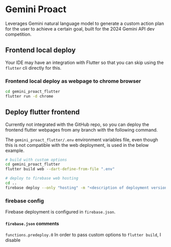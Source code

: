 # Gemini Proact

Leverages Gemini natural language model to generate a custom action plan for the user to achieve a certain goal, built for the 2024 Gemini API dev competition.

## Frontend local deploy

Your IDE may have an integration with Flutter so that you can skip using the `flutter` cli directly for this.

### Frontend local deploy as webpage to chrome browser

```sh
cd gemini_proact_flutter
flutter run -d chrome
```

## Deploy flutter frontend

Currently not integrated with the GitHub repo, so you can deploy the frontend flutter webpages from any branch with the following command.

The `gemini_proact_flutter/.env` environment variables file, even though this is not compatible with the web deployment, is used in the below example.

```sh
# build with custom options
cd gemini_proact_flutter
flutter build web --dart-define-from-file ".env"

# deploy to firebase web hosting
cd ..
firebase deploy --only "hosting" -m "<description of deployment version>"
```

### firebase config

Firebase deployment is configured in `firebase.json`.

#### `firebase.json` comments

`functions.predeploy.0` In order to pass custom options to `flutter build`, I disable